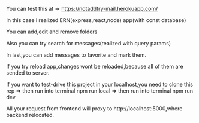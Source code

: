 You can test this at  => https://notaddtry-mail.herokuapp.com/


In this case i realized ERN(express,react,node) app(with const database)

You can add,edit and remove folders

Also you can try search for messages(realized with query params)

In last,you can add messages to favorite and mark them.

If you try reload app,changes wont be reloaded,because all of them are sended to server.

If you want to test-drive this project in your localhost,you need to clone this rep =>
then run into terminal npm run local => 
then run into terminal npm run dev

All your request from frontend will proxy to http://localhost:5000,where backend relocated.

